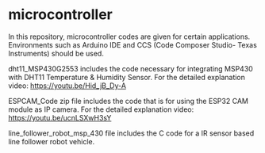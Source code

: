 # microcontroller
In this repository, microcontroller codes are given for certain applications. Environments such as Arduino IDE and CCS (Code Composer Studio- Texas Instruments) should be used.

dht11_MSP430G2553 includes the code necessary for integrating MSP430 with DHT11 Temperature & Humidity Sensor.
For the detailed explanation video:
https://youtu.be/Hid_jB_Dy-A

ESPCAM_Code zip file includes the code that is for using the ESP32 CAM module as IP camera. 
For the detailed explanation video:
https://youtu.be/ucnLSXwH3sY

line_follower_robot_msp_430 file includes the C code for a IR sensor based line follower robot vehicle. 
